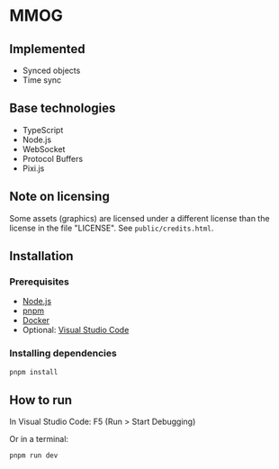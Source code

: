 # MMOG

## Implemented

- Synced objects
- Time sync

## Base technologies

- TypeScript
- Node.js
- WebSocket
- Protocol Buffers
- Pixi.js

## Note on licensing

Some assets (graphics) are licensed under a different license than the license in the file "LICENSE".
See `public/credits.html`.

## Installation

### Prerequisites

- [Node.js](https://nodejs.org)
- [pnpm](https://pnpm.io/installation#using-corepack)
- [Docker](https://www.docker.com)
- Optional: [Visual Studio Code](https://code.visualstudio.com/)

### Installing dependencies

```sh
pnpm install
```

## How to run

In Visual Studio Code: F5 (Run > Start Debugging)

Or in a terminal:

```sh
pnpm run dev
```
